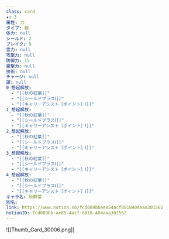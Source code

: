 ```yaml
---
class: card
★: 3
属性: 力
タイプ: 稼
体力: null
シールド: 2
ブレイク: 9
霊力: null
攻撃力: null
防御力: 15
霊撃力: null
技術: null
チャージ: null
運: null
0_想起解放:
  - "[[秋の紅葉]]"
  - "[[シールドプラスⅠ]]"
  - "[[キャリーアシスト［ポイント］Ⅰ]]"
1_想起解放:
  - "[[秋の紅葉]]"
  - "[[シールドプラスⅠ]]"
  - "[[キャリーアシスト［ポイント］Ⅰ]]"
2_想起解放:
  - "[[秋の紅葉]]"
  - "[[シールドプラスⅠ]]"
  - "[[キャリーアシスト［ポイント］Ⅰ]]"
3_想起解放:
  - "[[秋の紅葉]]"
  - "[[シールドプラスⅠ]]"
  - "[[キャリーアシスト［ポイント］Ⅰ]]"
4_想起解放:
  - "[[秋の紅葉]]"
  - "[[シールドプラスⅠ]]"
  - "[[キャリーアシスト［ポイント］Ⅰ]]"
キャラ名: 秋静葉
別名: 
link: https://www.notion.so/fcd089bbae854acf8818404aaa301562
notionID: fcd089bb-ae85-4acf-8818-404aaa301562
---
```

![[Thumb_Card_30006.png]]



